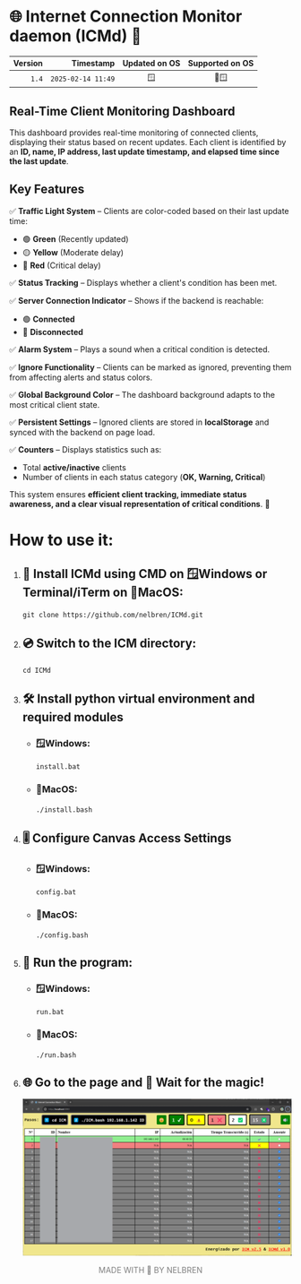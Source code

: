 # 🌐 Internet Connection Monitor daemon (ICMd) 🔌

|Version|Timestamp|Updated on OS|Supported on OS|
|--:|--:|:--:|:--:|
|`1.4`|`2025-02-14 11:49`|🪟|🍎🪟|

## **Real-Time Client Monitoring Dashboard**  

This dashboard provides real-time monitoring of connected clients, displaying their status based on recent updates. Each client is identified by an **ID, name, IP address, last update timestamp, and elapsed time since the last update**.  

## **Key Features**  

✅ **Traffic Light System** – Clients are color-coded based on their last update time:  
   - 🟢 **Green** (Recently updated)  
   - 🟡 **Yellow** (Moderate delay)  
   - 🔴 **Red** (Critical delay)  

✅ **Status Tracking** – Displays whether a client's condition has been met.  

✅ **Server Connection Indicator** – Shows if the backend is reachable:  
   - 🟢 **Connected**  
   - 🔴 **Disconnected**  

✅ **Alarm System** – Plays a sound when a critical condition is detected.  

✅ **Ignore Functionality** – Clients can be marked as ignored, preventing them from affecting alerts and status colors.  

✅ **Global Background Color** – The dashboard background adapts to the most critical client state.  

✅ **Persistent Settings** – Ignored clients are stored in **localStorage** and synced with the backend on page load.  

✅ **Counters** – Displays statistics such as:  
   - Total **active/inactive** clients  
   - Number of clients in each status category (**OK, Warning, Critical**)  

This system ensures **efficient client tracking, immediate status awareness, and a clear visual representation of critical conditions**. 🚀

# How to use it:

1. ## 💾 Install **ICMd** using **CMD** on **🪟Windows** or **Terminal/iTerm** on **🍎MacOS**:
  
    `git clone https://github.com/nelbren/ICMd.git`

2. ## 💿 Switch to the ICM directory:

    `cd ICMd`

3. ## 🛠️ Install python virtual environment and required modules

    - ### **🪟Windows**:
        `install.bat`

    - ### **🍎MacOS**:
        `./install.bash`

4. ## 🎚️ Configure Canvas Access Settings

    - ### **🪟Windows**:
        `config.bat`

    - ### **🍎MacOS**:
        `./config.bash`

5. ## 🏃 Run the program:

    - ### **🪟Windows**:
        `run.bat`

    - ### **🍎MacOS**:
        `./run.bash`

6. ## 🌐 Go to the page and 🧙 Wait for the magic!
   
   ![](static/ICMd.png)

<div style="text-align: center; color: gray;">MADE WITH 💛 BY NELBREN</div>

